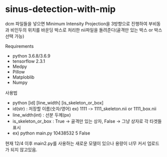 # sinus-detection-with-mip  

dcm 파일들을 넣으면 Minimum Intensity Projection을 3방향으로 진행하여 부비동과 비인두의 위치를 바운딩 박스로 처리한 nii파일을 돌려준다(골격만 있는 박스 or 박스 선택 가능)  

Requirements  
- python 3.6.8/3.6.9
- tensorflow 2.3.1
- Medpy
- Pillow
- Matploblib
- Numpy
  

사용법  
- python [id] [line_width] [is_skeleton_or_box]
- id(str) : 저장할 이름(숫자/영어) ex) 1111 -> 1111_skeleton.nii or 1111_box.nii
- line_width(int) : 선분 두께(px)
- is_skeleton_or_box : True -> 골격만 있는 상자, False -> 그냥 상자로 각 타겟들 표시
- ex) python main.py 10438532 5 False

현재 12/4 이후 main2.py를 사용하는 새로운 모델이 있으나 용량이 너무 커서 업로드가 되지 않고있음.
